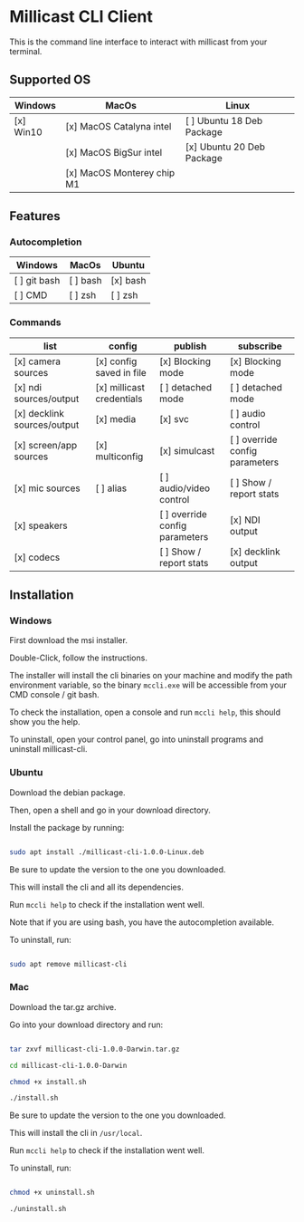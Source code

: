 # Millicast CLI Client

This is the command line interface to interact with millicast from your terminal.

## Supported OS

| Windows | MacOs | Linux |
| --- | --- | --- | 
| [x] Win10 | [x] MacOS Catalyna intel   | [ ] Ubuntu 18 Deb Package |
|           | [x] MacOS BigSur intel     | [x] Ubuntu 20 Deb Package |
|           | [x] MacOS Monterey chip M1 |  |


## Features

### Autocompletion

| Windows | MacOs | Ubuntu |
| --- | --- | --- |
| [ ] git bash | [ ] bash | [x] bash |
| [ ] CMD | [ ] zsh | [ ] zsh |

### Commands

| list | config | publish | subscribe |
| --- | --- | --- | --- |
| [x] camera sources          | [x] config saved in file  | [x] Blocking mode              | [x] Blocking mode | 
| [x] ndi sources/output      | [x] millicast credentials | [ ] detached mode              | [ ] detached mode | 
| [x] decklink sources/output | [x] media                 | [x] svc                        | [ ] audio control | 
| [x] screen/app sources      | [x] multiconfig           | [x] simulcast                  | [ ] override config parameters | 
| [x] mic sources             | [ ] alias                 | [ ] audio/video control        | [ ] Show / report stats | 
| [x] speakers                |                           | [ ] override config parameters | [x] NDI output | 
| [x] codecs                  |                           | [ ] Show / report stats        | [x] decklink output | 

## Installation

### Windows

First download the msi installer.

Double-Click, follow the instructions.

The installer will install the cli binaries on your machine and modify the path environment variable,
so the binary ``mccli.exe`` will be accessible from your CMD console / git bash.

To check the installation, open a console and run ``mccli help``, this should show you the help.

To uninstall, open your control panel, go into uninstall programs and uninstall millicast-cli.

### Ubuntu

Download the debian package.

Then, open a shell and go in your download directory.

Install the package by running: 

```bash

sudo apt install ./millicast-cli-1.0.0-Linux.deb

```

Be sure to update the version to the one you downloaded.

This will install the cli and all its dependencies.

Run ``mccli help`` to check if the installation went well.

Note that if you are using bash, you have the autocompletion available.

To uninstall, run: 

```bash

sudo apt remove millicast-cli

```

### Mac

Download the tar.gz archive.

Go into your download directory and run: 

```zsh

tar zxvf millicast-cli-1.0.0-Darwin.tar.gz

cd millicast-cli-1.0.0-Darwin

chmod +x install.sh

./install.sh

```

Be sure to update the version to the one you downloaded.

This will install the cli in ``/usr/local``.

Run ``mccli help`` to check if the installation went well.

To uninstall, run:

```zsh

chmod +x uninstall.sh

./uninstall.sh

```
